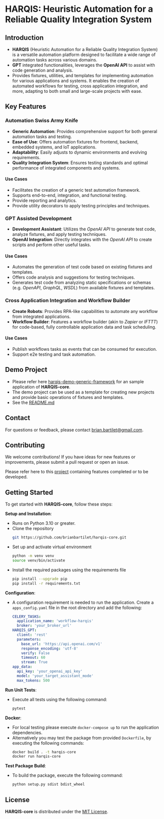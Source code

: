 # HARQIS: Heuristic Automation for a Reliable Quality Integration System

## Introduction

- **HARQIS** (Heuristic Automation for a Reliable Quality Integration System) is a versatile automation platform designed to facilitate a wide range of automation tasks across various domains.
- **GPT** integrated functionalities, leverages the **OpenAI API** to assist with code generation and analysis.
- Provides fixtures, utilities, and templates for implementing automation for various applications and systems. It enables the creation of automated workflows for testing, cross application integration, and more, adapting to both small and large-scale projects with ease.

## Key Features

### Automation Swiss Army Knife

- **Generic Automation**: Provides comprehensive support for both general automation tasks and testing.
- **Ease of Use**: Offers automation fixtures for frontend, backend, embedded systems, and IoT applications.
- **Adaptability**: Easily adjusts to dynamic environments and evolving requirements.
- **Quality Integration System**: Ensures testing standards and optimal performance of integrated components and systems.

#### Use Cases
- Facilitates the creation of a generic test automation framework.
- Supports end-to-end, integration, and functional testing.
- Provide reporting and analytics.
- Provide utility decorators to apply testing principles and techniques.

### GPT Assisted Development
- **Development Assistant**: Utilizes the *OpenAI API* to generate test code, analyze fixtures, and apply testing techniques.
- **OpenAI Integration**: Directly integrates with the *OpenAI API* to create scripts and perform other useful tasks.

#### Use Cases
- Automates the generation of test code based on existing fixtures and templates.
- Offers code analysis and suggestions for testing techniques.
- Generates test code from analyzing static specifications or schemas (e.g. *OpenAPI*, *GraphQL*, *WSDL*) from available fixtures and templates.

### Cross Application Integration and Workflow Builder
- **Create Robots**: Provides RPA-like capabilities to automate any workflow from integrated applications.
- **Workflow Builder**: Features a workflow builder (akin to *Zapier* or *IFTTT*) for code-based, fully controllable application data and task scheduling.

#### Use Cases
- Publish workflows tasks as events that can be consumed for execution.
- Support e2e testing and task automation.

## Demo Project
- Please refer here [harqis-demo-generic-framework](https://github.com/brianbartilet/harqis-demo-generic-framework) for an sample application of **HARQIS-core**.
- The demo project can be used as a template for creating new projects and provide basic operations of fixtures and templates.
- See the [README.md](https://github.com/brianbartilet/harqis-demo-generic-framework/blob/main/README.md)

## Contact

For questions or feedback, please contact [brian.bartilet@gmail.com](mailto:brian.bartilet@gmail.com).


## Contributing

We welcome contributions! If you have ideas for new features or improvements, please submit a pull request or open an issue.

Please refer here to this [project](https://github.com/users/brianbartilet/projects/1) containing features completed or to be developed.
## Getting Started

To get started with **HARQIS-core**, follow these steps:

**Setup and Installation**:
   - Runs on Python 3.10 or greater.
   - Clone the repository
      ```sh
      git https://github.com/brianbartilet/harqis-core.git
      ```
   - Set up and activate virtual environment
      ```sh
      python -m venv venv
      source venv/bin/activate
      ```
   - Install the required packages using the requirements file
      ```sh
      pip install --upgrade pip
      pip install -r requirements.txt
      ```

**Configuration**:
   - A configuration requirement is needed to run the application. Create a `apps_config.yaml` file in the root directory and add the following:
      ```yaml
      CELERY_TASKS:
        application_name: 'workflow-harqis'
        broker: 'your_broker_url'
      HARQIS_GPT:
        client: 'rest'
        parameters:
          base_url: 'https://api.openai.com/v1'
          response_encoding: 'utf-8'
          verify: False
          timeout: 60
          stream: True
      app_data:
        api_key: 'your_openai_api_key'
        model: 'your_target_assistant_mode'
        max_tokens: 500
      ```
**Run Unit Tests**:
- Execute all tests using the following command:
   ```sh
   pytest
   ```
**Docker**:
- For local testing please execute `docker-compose up` to run the application dependencies.
- Alternatively you may test the package from provided `Dockerfile`, by executing the following commands:
   ```sh
   docker build . -t harqis-core
   docker run harqis-core
   ```

**Test Package Build**:
- To build the package, execute the following command:
   ```sh
   python setup.py sdist bdist_wheel
   ```

## License

**HARQIS-core** is distributed under the [MIT License](LICENSE).


